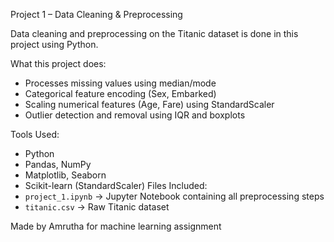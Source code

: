 Project 1 – Data Cleaning & Preprocessing

Data cleaning and preprocessing on the Titanic dataset is done in this project using Python.

What this project does:
- Processes missing values using median/mode
- Categorical feature encoding (Sex, Embarked)
- Scaling numerical features (Age, Fare) using StandardScaler
- Outlier detection and removal using IQR and boxplots

Tools Used:
- Python
- Pandas, NumPy
- Matplotlib, Seaborn
- Scikit-learn (StandardScaler)
Files Included:
- `project_1.ipynb` → Jupyter Notebook containing all preprocessing steps
- `titanic.csv` → Raw Titanic dataset

Made by Amrutha for machine learning assignment
